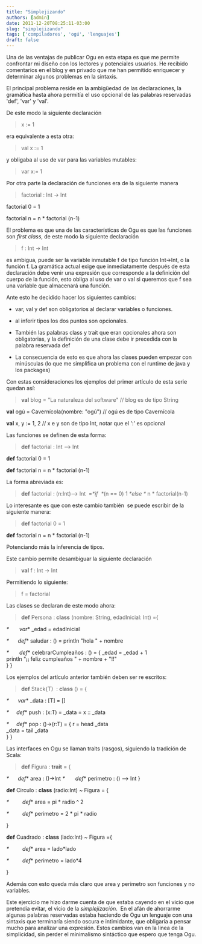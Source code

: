 ```yaml
---
title: "Simplejizando"
authors: [admin]
date: 2011-12-20T08:25:11-03:00
slug: "simplejizando"
tags: ['compiladores', 'ogú', 'lenguajes']
draft: false
---
```


Una de las ventajas de publicar Ogu en esta etapa es que me permite
confrontar mi diseño con los lectores y potenciales usuarios. He
recibido comentarios en el blog y en privado que me han permitido
enriquecer y determinar algunos problemas en la sintaxis.

El principal problema reside en la ambigüedad de las declaraciones, la
gramática hasta ahora permitía el uso opcional de las palabras
reservadas \'def\', \'var\' y \'val\'.

De este modo la siguiente declaración

> x := 1

era equivalente a esta otra:

> val x := 1

y obligaba al uso de var para las variables mutables:

> var x:= 1

Por otra parte la declaración de funciones era de la siguiente manera

> factorial : Int -\> Int

factorial 0 = 1

factorial n = n \* factorial (n-1)

El problema es que una de las características de Ogu es que las
funciones son *first class*, de este modo la siguiente declaración

> f : Int -\> Int

es ambigua, puede ser la variable inmutable f de tipo función Int-\>Int,
o la función f. La gramática actual exige que inmediatamente después de
esta declaración debe venir una expresión que corresponde a la
definición del cuerpo de la función, esto obliga al uso de var o val si
queremos que f sea una variable que almacenará una función.

Ante esto he decidido hacer los siguientes cambios:

-   var, val y def son obligatorios al declarar variables o funciones.

-   al inferir tipos los dos puntos son opcionales.

-   También las palabras class y trait que eran opcionales ahora son
    obligatorias, y la definición de una clase debe ir precedida con la
    palabra reservada def

-   La consecuencia de esto es que ahora las clases pueden empezar con
    minúsculas (lo que me simplifica un problema con el runtime de java
    y los packages)

Con estas consideraciones los ejemplos del primer artículo de esta serie
quedan así:

> **val** blog = "La naturaleza del software" // blog es de tipo String

**val** ogú = Cavernícola(nombre: "ogú") // ogú es de tipo Cavernícola

**val** x, y := 1, 2 // x e y son de tipo Int, notar que el \':\' es
opcional

Las funciones se definen de esta forma:

> **def** factorial : Int --\> Int

**def** factorial 0 = 1

**def** factorial n = n \* factorial (n-1)

La forma abreviada es:

> **def** factorial : (n:Int)--\> Int  =*\*if  \**(n == 0) 1 *\*else \**
> n \* factorial(n-1)

Lo interesante es que con este cambio también  se puede escribir de la
siguiente manera:

> **def** factorial 0 = 1

**def** factorial n = n \* factorial (n-1)

Potenciando más la inferencia de tipos.

Este cambio permite desambiguar la siguiente declaración

> **val** f : Int -\> Int

Permitiendo lo siguiente:

> f = factorial

Las clases se declaran de este modo ahora:

> **def** Persona : **class** (nombre: String, edadInicial: Int) ={

*\*       var*\* \_edad = edadInicial

*\*      def*\* saludar : () = println "hola " + nombre

*\*       def*\* celebrarCumpleaños : () = { \_edad = \_edad + 1\
println "¡¡ feliz cumpleaños " + nombre + "!!"\
} }

Los ejemplos del artículo anterior también deben ser re escritos:

> **def** Stack{T}  : **class** () = {

*\*      var*\* \_data : \[T\] = \[\]

*\*     def*\* push : (x:T) = \_data = x :: \_data

*\*     def*\* pop : ()-\>(r:T) = { r = head \_data\
\_data = tail \_data\
} }

Las interfaces en Ogu se llaman traits (rasgos), siguiendo la tradición
de Scala:

> **def** Figura : **trait** = {

*\*      def*\* area : ()-\>Int *\*       def*\* perimetro : () --\> Int
}

**def** Circulo : **class** (radio:Int) \~ Figura = {

*\*         def*\* area = pi \* radio \^ 2

*\*         def*\* perimetro = 2 \* pi \* radio

}

**def** Cuadrado : **class** (lado:Int) \~ Figura ={

*\*         def*\* area = lado\*lado

*\*         def*\* perimetro = lado\*4

}

Además con esto queda más claro que area y perimetro son funciones y no
variables.

Este ejercicio me hizo darme cuenta de que estaba cayendo en el vicio
que pretendía evitar, el vicio de la *simplejización*.  En el afán de
ahorrarme algunas palabras reservadas estaba haciendo de Ogu un lenguaje
con una sintaxis que terminaría siendo oscura e intimidante, que
obligaría a pensar mucho para analizar una expresión. Estos cambios van
en la linea de la simplicidad, sin perder el minimalismo sintáctico que
espero que tenga Ogu.

